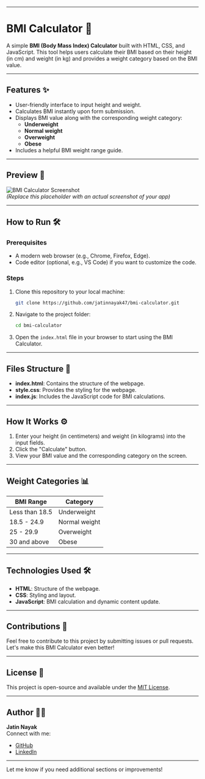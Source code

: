 

---

# BMI Calculator 💪

A simple **BMI (Body Mass Index) Calculator** built with HTML, CSS, and JavaScript. This tool helps users calculate their BMI based on their height (in cm) and weight (in kg) and provides a weight category based on the BMI value.

---

## Features ✨
- User-friendly interface to input height and weight.
- Calculates BMI instantly upon form submission.
- Displays BMI value along with the corresponding weight category:
  - **Underweight**
  - **Normal weight**
  - **Overweight**
  - **Obese**
- Includes a helpful BMI weight range guide.

---

## Preview 📸
![BMI Calculator Screenshot](https://via.placeholder.com/800x400)  
*(Replace this placeholder with an actual screenshot of your app)*

---

## How to Run 🛠️

### Prerequisites
- A modern web browser (e.g., Chrome, Firefox, Edge).
- Code editor (optional, e.g., VS Code) if you want to customize the code.

### Steps
1. Clone this repository to your local machine:
   ```bash
   git clone https://github.com/jatinnayak47/bmi-calculator.git
   ```
2. Navigate to the project folder:
   ```bash
   cd bmi-calculator
   ```
3. Open the `index.html` file in your browser to start using the BMI Calculator.

---

## Files Structure 📂
- **index.html**: Contains the structure of the webpage.
- **style.css**: Provides the styling for the webpage.
- **index.js**: Includes the JavaScript code for BMI calculations.

---

## How It Works ⚙️
1. Enter your height (in centimeters) and weight (in kilograms) into the input fields.
2. Click the "Calculate" button.
3. View your BMI value and the corresponding category on the screen.

---

## Weight Categories 📊
| BMI Range        | Category       |
|-------------------|----------------|
| Less than 18.5   | Underweight    |
| 18.5 - 24.9      | Normal weight  |
| 25 - 29.9        | Overweight     |
| 30 and above     | Obese          |

---

## Technologies Used 🛠️
- **HTML**: Structure of the webpage.
- **CSS**: Styling and layout.
- **JavaScript**: BMI calculation and dynamic content update.

---

## Contributions 🤝
Feel free to contribute to this project by submitting issues or pull requests. Let's make this BMI Calculator even better!

---

## License 📜
This project is open-source and available under the [MIT License](LICENSE).

---

## Author 🙋‍♂️
**Jatin Nayak**  
Connect with me:  
- [GitHub](https://github.com/jatinnayak47)  
- [LinkedIn](https://www.linkedin.com/in/jatinnayak47)

---

Let me know if you need additional sections or improvements!
